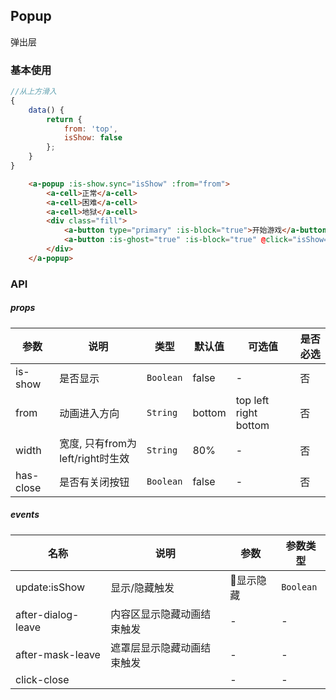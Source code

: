 ## Popup
弹出层

### 基本使用
```javascript
//从上方滑入
{
    data() {
        return {
            from: 'top',
            isShow: false
        };
    }
}
```

``` html
    <a-popup :is-show.sync="isShow" :from="from">
        <a-cell>正常</a-cell>
        <a-cell>困难</a-cell>
        <a-cell>地狱</a-cell>
        <div class="fill">
            <a-button type="primary" :is-block="true">开始游戏</a-button>
            <a-button :is-ghost="true" :is-block="true" @click="isShow=false" class="gutter-top">离开</a-button>
        </div>
    </a-popup>
```

### API

##### props
| 参数 | 说明 | 类型 | 默认值 | 可选值 |是否必选
|-----------|-----------|-----------|-------------|-------------|-------------|
| is-show | 是否显示 | `Boolean` | false |-|否|
| from | 动画进入方向 | `String` | bottom |top left right bottom|否|
| width | 宽度, 只有from为left/right时生效| `String` | 80% | - | 否 |
| has-close | 是否有关闭按钮| `Boolean` | false | - | 否 |

##### events
| 名称 | 说明 | 参数 |参数类型|
|-----------|-----------|-----------|-----------|
| update:isShow | 显示/隐藏触发 | 显示隐藏 |`Boolean`|
| after-dialog-leave | 内容区显示隐藏动画结束触发 | - |-|
| after-mask-leave | 遮罩层显示隐藏动画结束触发 | - |-|
| click-close |  | - |-|

